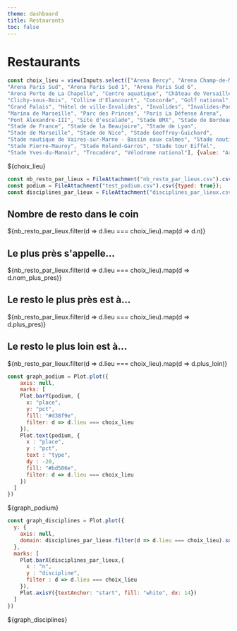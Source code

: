 ```yaml
---
theme: dashboard
title: Restaurants
toc: false
---
```


# Restaurants

```js
const choix_lieu = view(Inputs.select(["Arena Bercy", "Arena Champ-de-Mars", "Arena Paris Nord", 
"Arena Paris Sud", "Arena Paris Sud 1", "Arena Paris Sud 6", 
"Arena Porte de La Chapelle", "Centre aquatique", "Château de Versailles", 
"Clichy-sous-Bois", "Colline d'Elancourt", "Concorde", "Golf national", 
"Grand Palais", "Hôtel de ville-Invalides", "Invalides", "Invalides-Pont Alexandre-III", 
"Marina de Marseille", "Parc des Princes", "Paris La Défense Arena", 
"Pont Alexandre-III", "Site d'escalade", "Stade BMX", "Stade de Bordeaux", 
"Stade de France", "Stade de la Beaujoire", "Stade de Lyon", 
"Stade de Marseille", "Stade de Nice", "Stade Geoffroy-Guichard", 
"Stade nautique de Vaires-sur-Marne - Bassin eaux calmes", "Stade nautique-Bassin eau vive", 
"Stade Pierre-Mauroy", "Stade Roland-Garros", "Stade tour Eiffel", 
"Stade Yves-du-Manoir", "Trocadéro", "Vélodrome national"], {value: "Arena Bercy", label: "Choisir un site"}));
```


<div class="grid grid-cols-1">
  <div class="card">
    ${choix_lieu}
  </div>
</div>

<!-- Load and transform the data -->

```js
const nb_resto_par_lieux = FileAttachment("nb_resto_par_lieux.csv").csv({typed: true});
const podium = FileAttachment("test_podium.csv").csv({typed: true});
const disciplines_par_lieux = FileAttachment("disciplines_par_lieux.csv").csv({typed: true});
```

<div class="grid grid-cols-4">
  <div class="card">
    <h2>Nombre de resto dans le coin</h2>
    <span class="big">${nb_resto_par_lieux.filter(d => d.lieu === choix_lieu).map(d => d.n)}</span>
  </div>
  <div class="card">
    <h2>Le plus près s'appelle...</h2>
    <span class="big">${nb_resto_par_lieux.filter(d => d.lieu === choix_lieu).map(d => d.nom_plus_pres)}</span>
  </div><div class="card">
    <h2>Le resto le plus près est à...</h2>
    <span class="big">${nb_resto_par_lieux.filter(d => d.lieu === choix_lieu).map(d => d.plus_pres)}</span>
  </div><div class="card">
    <h2>Le resto le plus loin est à...</h2>
    <span class="big">${nb_resto_par_lieux.filter(d => d.lieu === choix_lieu).map(d => d.plus_loin)}</span>
  </div>
</div>


```js
const graph_podium = Plot.plot({
    axis: null,
    marks: [
    Plot.barY(podium, {
      x: "place",
      y: "pct",
      fill: "#d38f9e",
      filter: d => d.lieu === choix_lieu
    }),
    Plot.text(podium, {
      x : "place",
      y : "pct",
      text : "type",
      dy : -20,
      fill: "#bd586e",
      filter: d => d.lieu === choix_lieu
    })
  ]
})
```

<div class="grid grid-cols-1">
  <div class="card">
    ${graph_podium}
  </div>
</div>

```js
const graph_disciplines = Plot.plot({
  y: {
    axis: null,
    domain: disciplines_par_lieux.filter(d => d.lieu === choix_lieu).sort(d => -d.n).map(d => d.discipline)
  },
  marks: [
    Plot.barX(disciplines_par_lieux,{
      x : "n",
      y : "discipline",
      filter : d => d.lieu === choix_lieu
    }),
    Plot.axisY({textAnchor: "start", fill: "white", dx: 14})
  ]
})
```
<div class="grid grid-cols-1">
  <div class="card">
    ${graph_disciplines}
  </div>
</div>